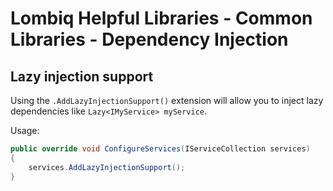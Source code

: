 # Lombiq Helpful Libraries - Common Libraries - Dependency Injection



## Lazy injection support

Using the `.AddLazyInjectionSupport()` extension will allow you to inject lazy dependencies like `Lazy<IMyService> myService`.

Usage:

```csharp
public override void ConfigureServices(IServiceCollection services)
{
    services.AddLazyInjectionSupport();
}
```
